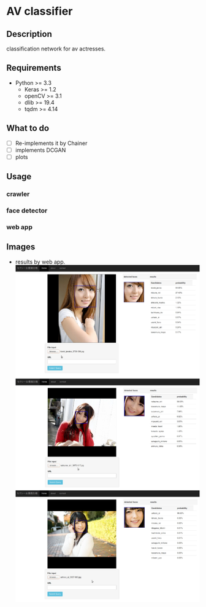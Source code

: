 # AV classifier

## Description
classification network for av actresses.

## Requirements
+ Python >= 3.3
   - Keras >= 1.2
   - openCV >= 3.1
   - dlib >= 19.4
   - tqdm >= 4.14

## What to do
- [ ] Re-implements it by Chainer
- [ ] implements DCGAN
- [ ] plots

## Usage

### crawler

### face detector

### web app

## Images
+ results by web app.
![img1](tmp/img1.png)
![img2](tmp/img2.png)
![img3](tmp/img3.png)
